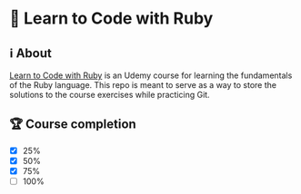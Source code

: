# 🔻 Learn to Code with Ruby
## ℹ️ About
[Learn to Code with Ruby](https://www.udemy.com/course/learn-to-code-with-ruby-lang/) is an Udemy course for learning the fundamentals of the Ruby language. This repo is meant to serve as a way to store the solutions to the course exercises while practicing Git.

## 🏆 Course completion
- [x]  25%
- [x]  50%
- [x]  75%
- [ ] 100%
